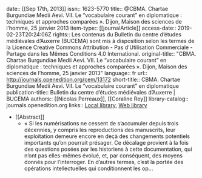 date:: [[Sep 17th, 2013]]
issn:: 1623-5770
title:: @CBMA. Chartae Burgundiae Medii Aevi. VII. Le “vocabulaire courant” en diplomatique : techniques et approches comparées ». Dijon, Maison des sciences de l’homme, 25 janvier 2013
item-type:: [[journalArticle]]
access-date:: 2019-02-23T20:24:06Z
rights:: Les contenus du Bulletin du centre d’études médiévales d’Auxerre (BUCEMA) sont mis à disposition selon les termes de la Licence Creative Commons Attribution - Pas d’Utilisation Commerciale - Partage dans les Mêmes Conditions 4.0 International.
original-title:: "CBMA. Chartae Burgundiae Medii Aevi. VII. Le “vocabulaire courant” en diplomatique : techniques et approches comparées ». Dijon, Maison des sciences de l’homme, 25 janvier 2013"
language:: fr
url:: http://journals.openedition.org/cem/13172
short-title:: CBMA. Chartae Burgundiae Medii Aevi. VII. Le “vocabulaire courant” en diplomatique
publication-title:: Bulletin du centre d’études médiévales d’Auxerre | BUCEMA
authors:: [[Nicolas Perreaux]], [[Coraline Rey]]
library-catalog:: journals.openedition.org
links:: [Local library](zotero://select/groups/2386895/items/2KPY9XMK), [Web library](https://www.zotero.org/groups/2386895/items/2KPY9XMK)

- [[Abstract]]
	- « Si les numérisations ne cessent de s’accumuler depuis trois décennies, y compris les reproductions des manuscrits, leur exploitation demeure encore en deçà des changements potentiels importants qu’on pourrait présager. Ce décalage provient à la fois des questions posées par les historiens à cette documentation, qui n’ont pas elles-mêmes évolué, et, par conséquent, des moyens donnés pour l’interroger. En d’autres termes, c’est la portée des opérations intellectuelles qui conditionnent les op...